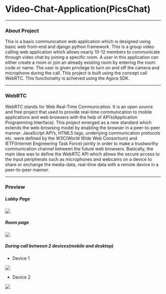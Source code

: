 # Video-Chat-Application(PicsChat)
<hr style="border: 2x solid">
<h3>About Project</h3>
<p>This is a basic communication web application which is designed using basic web front-end and django python framework. This is a group video calling web application which allows nearly 10-12 members to communicate through video chat by joining a specific room. A user in this application can either create a room or join an already existing room by entering the room code or name. The user is given privilege to turn on and off the camera and microphone during the call. This project is built using the concept call WebRTC. This functionality is achieved using the Agora SDK.</p>
<hr style="border: 2x solid">
<h3>WebRTC</h3>
<p>WebRTC stands for Web Real-Time Communication. It is an open source and free project that used to provide real-time communication to mobile applications and web browsers with the help of API’s(Application Programming Interface). This project emerged as a new standard which extends the web-browsing model by enabling the browser in a peer-to-peer manner. JavaScript API’s, HTML5 tags, underlying communication protocols etc. were defined by the W3C(World Wide Web Consortium) and IETF(Internet Engineering Task Force) jointly in order to make a trustworthy communication channel between the future web browsers. Basically, the main idea was to define the WebRTC API which allows the secure access to the input peripherals such as microphones and webcams on a device to share or exchange the media-data, real-time data with a remote device in a peer-to-peer manner.</p>
<hr style="border: 2x solid">
<h3>Preview</h3>
<h5>Lobby Page</h5>
<img src="https://github.com/Narala-Siddhartha/Video-Chat-Application/assets/81971649/3a705fc2-a555-4cfa-9e7d-d65287daec81"/>
<h5>Room page</h5>
<img src="https://github.com/Narala-Siddhartha/Video-Chat-Application/assets/81971649/213aafa2-4dc9-41ac-8a4c-0b153f20e9f4"/>
<h5>During call between 2 devices(mobile and desktop)</h5>
<ul><li>Device 1</li></ul>
<img src="https://github.com/Narala-Siddhartha/Video-Chat-Application/assets/81971649/3812745e-d0e5-4550-88e2-293476a8bd7d"/>
<ul><li>Device 2</li></ul>
<img src="https://github.com/Narala-Siddhartha/Video-Chat-Application/assets/81971649/3bb3168c-992f-477b-a224-d0faed696274"/>




